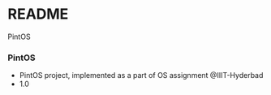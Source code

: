 # README #

PintOS

### PintOS ###

* PintOS project, implemented as a part of OS assignment @IIIT-Hyderbad
* 1.0